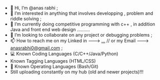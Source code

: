 - 👋 Hi, I’m @anas rabhi ;
- 👀 I’m interested in anything that involves developping , problem and riddle solving ;
- 🌱 I’m currently doing competitive programming with c++ , in addition Java and front end web design ..........
- 💞️ I’m looking to collaborate on any project or debugging problems ;
- 📫 How to reach me on my Linked in ---> [...](https://www.linkedin.com/in/anas-rabhi-348123244/) // or my Email ---> anasrabhi0@gmail.com ;
- :computer: Known Coding Languages (C/C++/Java/Python)
- Known Tagging Languages (HTML/CSS)
- :floppy_disk: Known Operating Languages (Bash/Git)
- Still uploading constantly on my hub (old and newer projects)!!!

<!---
annous246/annous246 is a ✨ special ✨ repository because its `README.md` (this file) appears on your GitHub profile.
You can click the Preview link to take a look at your changes.
--->

